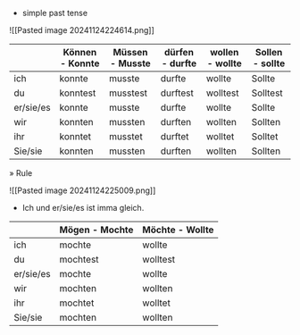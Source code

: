 + simple past tense 

![[Pasted image 20241124224614.png]]


|           | Können -  Konnte | Müssen - Musste | dürfen - durfte | wollen - wollte | Sollen - sollte |
| --------- | ---------------- | --------------- | --------------- | --------------- | --------------- |
| ich       | konnte           | musste          | durfte          | wollte          | Sollte          |
| du        | konntest         | musstest        | durftest        | wolltest        | Solltest        |
| er/sie/es | konnte           | musste          | durfte          | wollte          | Sollte          |
| wir       | konnten          | mussten         | durften         | wollten         | Sollten         |
| ihr       | konntet          | musstet         | durftet         | wolltet         | Solltet         |
| Sie/sie   | konnten          | mussten         | durften         | wollten         | Sollten         |

» Rule

![[Pasted image 20241124225009.png]]

+ Ich und er/sie/es ist imma gleich.

|           | Mögen - Mochte | Möchte - Wollte |
| --------- | -------------- | --------------- |
| ich       | mochte         | wollte          |
| du        | mochtest       | wolltest        |
| er/sie/es | mochte         | wollte          |
| wir       | mochten        | wollten         |
| ihr       | mochtet        | wolltet         |
| Sie/sie   | mochten        | wollten         |
